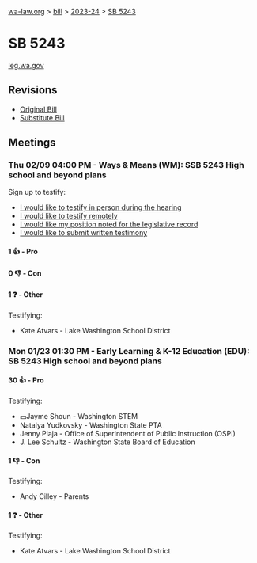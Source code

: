[wa-law.org](/) > [bill](/bill/) > [2023-24](/bill/2023-24/) > [SB 5243](/bill/2023-24/sb/5243/)

# SB 5243
[leg.wa.gov](https://app.leg.wa.gov/billsummary?BillNumber=5243&Year=2023&Initiative=false)

## Revisions
* [Original Bill](1/)
* [Substitute Bill](S/)

## Meetings
### Thu 02/09 04:00 PM - Ways & Means (WM): SSB 5243 High school and beyond plans
Sign up to testify:
* [I would like to testify in person during the hearing](https://app.leg.wa.gov/csi/Testifier/Add?chamber=House&mId=30716&aId=151072&caId=21177&tId=1)
* [I would like to testify remotely](https://app.leg.wa.gov/csi/Testifier/Add?chamber=House&mId=30716&aId=151072&caId=21177&tId=2)
* [I would like my position noted for the legislative record](https://app.leg.wa.gov/csi/Testifier/Add?chamber=House&mId=30716&aId=151072&caId=21177&tId=3)
* [I would like to submit written testimony](https://app.leg.wa.gov/csi/Testifier/Add?chamber=House&mId=30716&aId=151072&caId=21177&tId=4)

#### 1 👍 - Pro

#### 0 👎 - Con

#### 1 ❓ - Other
Testifying:
* Kate Atvars - Lake Washington School District

### Mon 01/23 01:30 PM - Early Learning & K-12 Education (EDU): SB 5243 High school and beyond plans
#### 30 👍 - Pro
Testifying:
* 💵Jayme Shoun - Washington STEM
* Natalya Yudkovsky - Washington State PTA
* Jenny Plaja - Office of Superintendent of Public Instruction (OSPI)
* J. Lee Schultz - Washington State Board of Education

#### 1 👎 - Con
Testifying:
* Andy Cilley - Parents

#### 1 ❓ - Other
Testifying:
* Kate Atvars - Lake Washington School District
